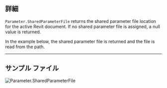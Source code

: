 ## 詳細
`Parameter.SharedParameterFile` returns the shared parameter file location for the active Revit document. If no shared parameter file is assigned, a null value is returned.

In the example below, the shared parameter file is returned and the file is read from the path.
___
## サンプル ファイル

![Parameter.SharedParameterFile](./Revit.Elements.Parameter.SharedParameterFile_img.jpg)
